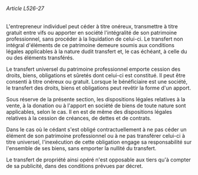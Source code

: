 ###### Article L526-27

L'entrepreneur individuel peut céder à titre onéreux, transmettre à titre gratuit entre vifs ou apporter en société l'intégralité de son patrimoine professionnel, sans procéder à la liquidation de celui-ci. Le transfert non intégral d'éléments de ce patrimoine demeure soumis aux conditions légales applicables à la nature dudit transfert et, le cas échéant, à celle du ou des éléments transférés.

Le transfert universel du patrimoine professionnel emporte cession des droits, biens, obligations et sûretés dont celui-ci est constitué. Il peut être consenti à titre onéreux ou gratuit. Lorsque le bénéficiaire est une société, le transfert des droits, biens et obligations peut revêtir la forme d'un apport.

Sous réserve de la présente section, les dispositions légales relatives à la vente, à la donation ou à l'apport en société de biens de toute nature sont applicables, selon le cas. Il en est de même des dispositions légales relatives à la cession de créances, de dettes et de contrats.

Dans le cas où le cédant s'est obligé contractuellement à ne pas céder un élément de son patrimoine professionnel ou à ne pas transférer celui-ci à titre universel, l'inexécution de cette obligation engage sa responsabilité sur l'ensemble de ses biens, sans emporter la nullité du transfert.

Le transfert de propriété ainsi opéré n'est opposable aux tiers qu'à compter de sa publicité, dans des conditions prévues par décret.

